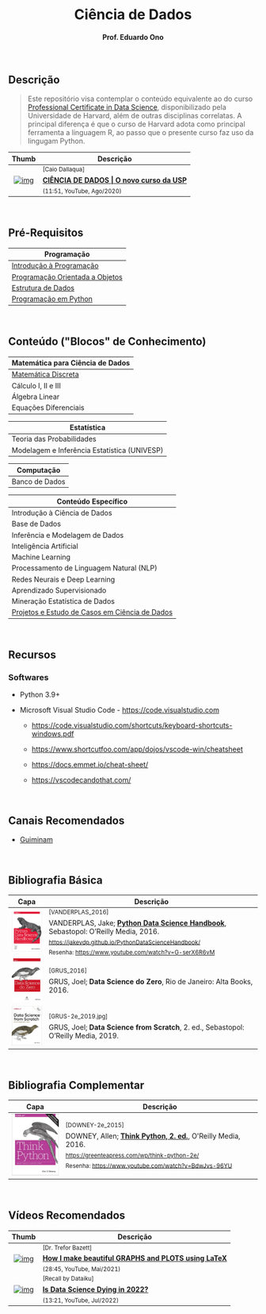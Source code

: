 <h1 align="center">
Ciência de Dados
</h1>

<h4 align="center">Prof. Eduardo Ono</h4>

<br>

## Descrição

> Este repositório visa contemplar o conteúdo equivalente ao do curso [Professional Certificate in Data Science](https://online-learning.harvard.edu/series/professional-certificate-data-science), disponibilizado pela Universidade de Harvard, além de outras disciplinas correlatas. A principal diferença é que o curso de Harvard adota como principal ferramenta a linguagem R, ao passo que o presente curso faz uso da lingugam Python.

| Thumb | Descrição |
| :-: | --- |
| [![img](https://img.youtube.com/vi/WvQHQHIyfsI/default.jpg)](https://www.youtube.com/watch?v=WvQHQHIyfsI) | <sup>[Caio Dallaqua]</sup><br>[__CIÊNCIA DE DADOS \| O novo curso da USP__](https://www.youtube.com/watch?v=WvQHQHIyfsI) <br> <sub>(11:51, YouTube, Ago/2020)</sub>

<br>

## Pré-Requisitos

| Programação |
| --- |
| [Introdução à Programação]
| [Programação Orientada a Objetos]
| [Estrutura de Dados]
| [Programação em Python]

<br>

## Conteúdo ("Blocos" de Conhecimento)

| Matemática para Ciência de Dados |
| --- |
| [Matemática Discreta](./matematica-discreta)
| Cálculo I, II e III
| Álgebra Linear
| Equações Diferenciais

| Estatística |
| --- |
| Teoria das Probabilidades
| Modelagem e Inferência Estatística (UNIVESP)

| Computação |
| --- |
| Banco de Dados

| Conteúdo Específico |
| --- |
| Introdução à Ciência de Dados
| Base de Dados
| Inferência e Modelagem de Dados |
| Inteligência Artificial
| Machine Learning |
| Processamento de Linguagem Natural (NLP)
| Redes Neurais e Deep Learning
| Aprendizado Supervisionado
| Mineração Estatística de Dados
| [Projetos e Estudo de Casos em Ciência de Dados](./projetos) |

[Introdução à Programação]: https://github.com/eduardo-ono/Introducao-a-Programacao
[Estrutura de Dados]: https://github.com/eduardo-ono/Estrutura-de-Dados
[Programação Orientada a Objetos]: https://github.com/eduardo-ono/Programacao-Orientada-a-Objetos
[Programação em Python]: https://github.com/eduardo-ono/Programacao-em-Python

<br>

## Recursos

### Softwares

* Python 3.9+

* Microsoft Visual Studio Code - https://code.visualstudio.com

  * https://code.visualstudio.com/shortcuts/keyboard-shortcuts-windows.pdf

  * https://www.shortcutfoo.com/app/dojos/vscode-win/cheatsheet

  * https://docs.emmet.io/cheat-sheet/

  * https://vscodecandothat.com/

<br>

## Canais Recomendados

* [Guiminam](https://www.youtube.com/c/Guiminam)

<br>

## Bibliografia Básica

| Capa | Descrição |
| :-: | --- |
| <img src="./referencias/capas/VANDERPLAS_2016.jpg" alt="img" width="100px"> | <sup>[VANDERPLAS_2016]</sup><br>VANDERPLAS, Jake; <strong>[Python Data Science Handbook](https://jakevdp.github.io/PythonDataScienceHandbook/)</strong>, Sebastopol: O’Reilly Media, 2016.<br><sub>https://jakevdp.github.io/PythonDataScienceHandbook/<br>Resenha: https://www.youtube.com/watch?v=G-serX6R6vM</sub>
| <img src="./referencias/capas/GRUS_2016.jpg" alt="img" width="100px"> | <sup>[GRUS_2016]</sup><br>GRUS, Joel; <strong>Data Science do Zero</strong>, Rio de Janeiro: Alta Books, 2016.
| <img src="./referencias/capas/GRUS-2e_2019.jpg" alt="img" width="100px"> | <sup>[GRUS-2e_2019.jpg]</sup><br>GRUS, Joel; <strong>Data Science from Scratch</strong>, 2. ed., Sebastopol: O’Reilly Media, 2019.

<br>

## Bibliografia Complementar

| Capa | Descrição |
| :-: | --- |
| <img src="./referencias/capas/DOWNEY-2e_2015.jpg" alt="img" width="100px"> | <sup>[DOWNEY-2e_2015]</sup><br>DOWNEY, Allen; <strong>[Think Python, 2. ed.](https://greenteapress.com/wp/think-python-2e/)</strong>, O'Reilly Media, 2016.<br><sub>https://greenteapress.com/wp/think-python-2e/<br>Resenha: https://www.youtube.com/watch?v=BdwJvs-96YU</sub>

<br>

## Vídeos Recomendados

| Thumb | Descrição |
| :-: | --- |
| [![img](https://img.youtube.com/vi/5jmIHOWpEg0/default.jpg)](https://www.youtube.com/watch?v=5jmIHOWpEg0) | <sup>[Dr. Trefor Bazett]</sup><br>[__How I make beautiful GRAPHS and PLOTS using LaTeX__](https://www.youtube.com/watch?v=5jmIHOWpEg0)<br><sub>(28:45, YouTube, Mai/2021)</sub>
| [![img](https://img.youtube.com/vi/rqvyWUODZGE/default.jpg)](https://www.youtube.com/watch?v=rqvyWUODZGE) | <sup>[Recall by Dataiku]</sup><br>[__Is Data Science Dying in 2022?__](https://www.youtube.com/watch?v=rqvyWUODZGE)<br><sub>(13:21, YouTube, Jul/2022)</sub>

<br>
